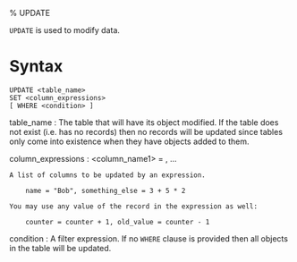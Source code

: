 % UPDATE

`UPDATE` is used to modify data.

Syntax
======

    UPDATE <table_name>
    SET <column_expressions>
    [ WHERE <condition> ]

table_name
  : The table that will have its object modified. If the table does not exist
    (i.e. has no records) then no records will be updated since tables only come
    into existence when they have objects added to them.

column_expressions
  :     <column_name1> = <expression1>, ...

    A list of columns to be updated by an expression.

        name = "Bob", something_else = 3 + 5 * 2

    You may use any value of the record in the expression as well:

        counter = counter + 1, old_value = counter - 1

condition
  : A filter expression. If no `WHERE` clause is provided then all objects in
    the table will be updated.
